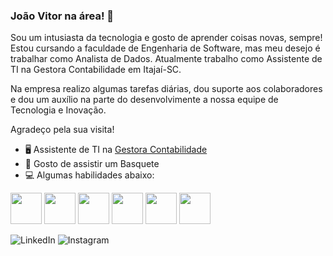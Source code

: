 ### João Vitor na área! 👋

Sou um intusiasta da tecnologia e gosto de aprender coisas novas, sempre! Estou cursando a faculdade de Engenharia de Software, mas meu desejo é trabalhar como Analista de Dados. Atualmente trabalho como Assistente de TI na Gestora Contabilidade em Itajaí-SC.

Na empresa realizo algumas tarefas diárias, dou suporte aos colaboradores e dou um auxílio na parte do desenvolvimente a nossa equipe de Tecnologia e Inovação.

Agradeço pela sua visita!

 - 🖥️ Assistente de TI na [Gestora Contabilidade](https://www.gestoracontabilidade.com.br)
 - 🏀 Gosto de assistir um Basquete
 - 💻 Algumas habilidades abaixo:

<div style = "display: inline">
  <img widht='50' height ='50' src="https://cdn.jsdelivr.net/gh/devicons/devicon/icons/python/python-original.svg" />
  <img widht='50' height ='50' src="https://cdn.jsdelivr.net/gh/devicons/devicon/icons/mysql/mysql-original-wordmark.svg" />
  <img widht='50' height ='50' src="https://cdn.jsdelivr.net/gh/devicons/devicon/icons/cplusplus/cplusplus-original.svg" />
  <img widht='50' height ='50' src="https://cdn.jsdelivr.net/gh/devicons/devicon/icons/html5/html5-original.svg"/>
  <img widht='50' height ='50' src="https://cdn.jsdelivr.net/gh/devicons/devicon/icons/css3/css3-original.svg">
  <img widht='50' height ='50' src="https://cdn.jsdelivr.net/gh/devicons/devicon/icons/vscode/vscode-original.svg" />

![LinkedIn](https://www.linkedin.com/in/joão-vitor-küster-127b67235/)
![Instagram](https://www.instagram.com/kusterjv/)
